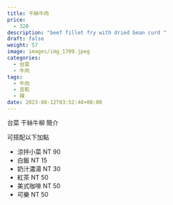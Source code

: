 ```yaml
---
title: 干絲牛肉
price:
  - 320
description: "beef fillet fry with dried bean curd "
draft: false
weight: 57
image: images/img_1709.jpeg
categories:
  - 台菜
  - 牛肉
tags:
  - 牛肉
  - 豆乾
  - 辣
date: 2023-08-12T03:52:48+08:00
---
```


台菜 干絲牛柳 簡介

可搭配以下加點

- 涼拌小菜  NT 90
- 白飯 NT 15
- 奶汁濃湯 NT 30
- 紅茶  NT 50
- 美式咖啡 NT 50
- 可樂 NT 50
